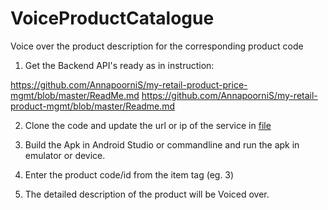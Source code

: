 # VoiceProductCatalogue
Voice over the product description for the corresponding product code


1. Get the Backend API's ready as in instruction:

https://github.com/AnnapoorniS/my-retail-product-price-mgmt/blob/master/ReadMe.md
https://github.com/AnnapoorniS/my-retail-product-mgmt/blob/master/Readme.md

2. Clone the code and update the url or ip of the service in [file](https://github.com/AnnapoorniS/VoiceCatalogue/blob/master/app/src/main/java/com/example/annapoorni/voicecatalogue/MainActivity.java#L27)

3. Build the Apk in Android Studio or commandline and run the apk in emulator or device.

4. Enter the product code/id from the item tag (eg. 3)

5. The detailed description of the product will be Voiced over.
